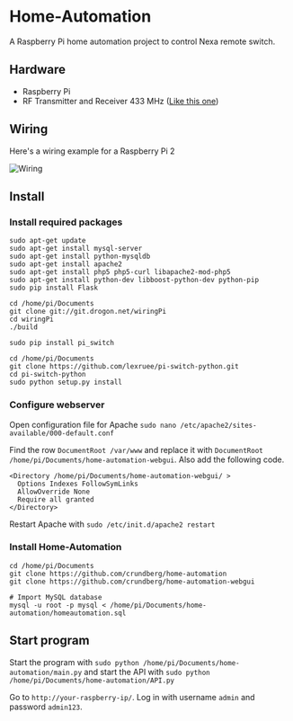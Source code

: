 # Home-Automation
A Raspberry Pi home automation project to control Nexa remote switch.

## Hardware
- Raspberry Pi
- RF Transmitter and Receiver 433 MHz ([Like this one](http://www.kjell.com/se/sortiment/el/elektronik/fjarrstyrning/sandar-och-mottagarmodul-433-mhz-p88905))

## Wiring
Here's a wiring example for a Raspberry Pi 2

![Wiring](http://www.crundberg.se/wp-content/uploads/2015/12/Breadboard.png)

## Install
### Install required packages
```
sudo apt-get update
sudo apt-get install mysql-server
sudo apt-get install python-mysqldb
sudo apt-get install apache2
sudo apt-get install php5 php5-curl libapache2-mod-php5
sudo apt-get install python-dev libboost-python-dev python-pip
sudo pip install Flask

cd /home/pi/Documents
git clone git://git.drogon.net/wiringPi
cd wiringPi
./build

sudo pip install pi_switch

cd /home/pi/Documents
git clone https://github.com/lexruee/pi-switch-python.git
cd pi-switch-python
sudo python setup.py install
```

### Configure webserver
Open configuration file for Apache
`sudo nano /etc/apache2/sites-available/000-default.conf`

Find the row `DocumentRoot /var/www` and replace it with `DocumentRoot /home/pi/Documents/home-automation-webgui`.
Also add the following code.

```
<Directory /home/pi/Documents/home-automation-webgui/ >
  Options Indexes FollowSymLinks
  AllowOverride None
  Require all granted
</Directory>
```

Restart Apache with `sudo /etc/init.d/apache2 restart`

### Install Home-Automation
```
cd /home/pi/Documents
git clone https://github.com/crundberg/home-automation
git clone https://github.com/crundberg/home-automation-webgui

# Import MySQL database
mysql -u root -p mysql < /home/pi/Documents/home-automation/homeautomation.sql
```

## Start program
Start the program with `sudo python /home/pi/Documents/home-automation/main.py` and start the API with `sudo python /home/pi/Documents/home-automation/API.py`

Go to `http://your-raspberry-ip/`. Log in with username `admin` and password `admin123`.
